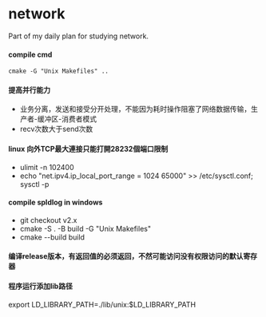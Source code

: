 # network

Part of my daily plan for studying network.

#### compile cmd
 `cmake -G "Unix Makefiles" ..`

 #### 提高并行能力
- 业务分离，发送和接受分开处理，不能因为耗时操作阻塞了网络数据传输，生产者-缓冲区-消费者模式
- recv次数大于send次数

#### linux 向外TCP最大連接只能打開28232個端口限制
- ulimit -n 102400
- echo "net.ipv4.ip_local_port_range = 1024 65000" >> /etc/sysctl.conf; sysctl -p

#### compile spldlog in windows
- git checkout v2.x
- cmake -S . -B build -G "Unix Makefiles"
- cmake --build build

#### 编译release版本，有返回值的必须返回，不然可能访问没有权限访问的默认寄存器
#### 程序运行添加lib路径
export LD_LIBRARY_PATH=./lib/unix:$LD_LIBRARY_PATH
